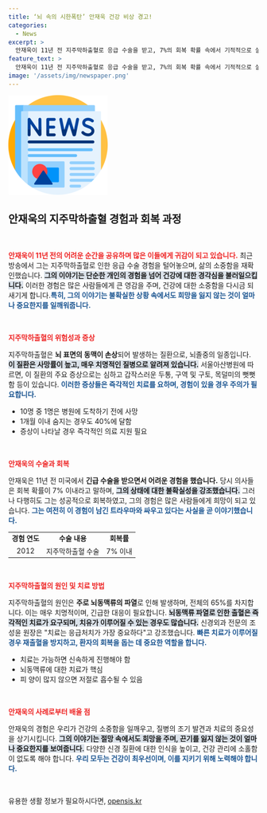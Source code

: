 ```yaml
---
title: ‘뇌 속의 시한폭탄’ 안재욱 건강 비상 경고!
categories:
  - News
excerpt: >
  안재욱이 11년 전 지주막하출혈로 응급 수술을 받고, 7%의 회복 확률 속에서 기적적으로 살아남은 경험을 털어놨다. 머리의 반을 열어야 했던 그날의 고비는 지금도 그의 마음에 깊은 트라우마로 남아있다.
feature_text: >
  안재욱이 11년 전 지주막하출혈로 응급 수술을 받고, 7%의 회복 확률 속에서 기적적으로 살아남은 경험을 털어놨다. 머리의 반을 열어야 했던 그날의 고비는 지금도 그의 마음에 깊은 트라우마로 남아있다.
image: '/assets/img/newspaper.png'
---
```


<p><img src="/assets/img/newspaper.png" alt="kimp 속보" /></p>

<h2 data-ke-size="size26">안재욱의 지주막하출혈 경험과 회복 과정</h2>

<p data-ke-size="size16">&nbsp;</p>

<p><b><span style="color: #ee2323;">안재욱이 11년 전의 어려운 순간을 공유하며 많은 이들에게 귀감이 되고 있습니다.</span></b> 최근 방송에서 그는 지주막하출혈로 인한 응급 수술 경험을 털어놓으며, 삶의 소중함을 재확인했습니다. <b><span style="background-color: #21538527;">그의 이야기는 단순한 개인의 경험을 넘어 건강에 대한 경각심을 불러일으킵니다.</span></b> 이러한 경험은 많은 사람들에게 큰 영감을 주며, 건강에 대한 소중함을 다시금 되새기게 합니다.<b><span style="color: #1a5490;">특히, 그의 이야기는 불확실한 상황 속에서도 희망을 잃지 않는 것이 얼마나 중요한지를 일깨워줍니다.</span></b></p>

<p data-ke-size="size16">&nbsp;</p>

<p><b><span style="color: #ee2323;">지주막하출혈의 위험성과 증상</span></b></p>

<p>지주막하출혈은 <b>뇌 표면의 동맥이 손상</b>되어 발생하는 질환으로, 뇌졸중의 일종입니다. <b><span style="background-color: #21538527;">이 질환은 사망률이 높고, 매우 치명적인 질병으로 알려져 있습니다.</span></b> 서울아산병원에 따르면, 이 질환의 주요 증상으로는 심하고 갑작스러운 두통, 구역 및 구토, 목덜미의 뻣뻣함 등이 있습니다. <b><span style="color: #1a5490;">이러한 증상들은 즉각적인 치료를 요하며, 경험이 있을 경우 주의가 필요합니다.</span></b></p>

<ul>
<li>10명 중 1명은 병원에 도착하기 전에 사망</li>
<li>1개월 이내 숨지는 경우도 40%에 달함</li>
<li>증상이 나타날 경우 즉각적인 의료 지원 필요</li>
</ul>

<p data-ke-size="size16">&nbsp;</p>

<p><b><span style="color: #ee2323;">안재욱의 수술과 회복</span></b></p>

<p>안재욱은 11년 전 미국에서 <b>긴급 수술을 받으면서 어려운 경험을 했습니다.</b> 당시 의사들은 회복 확률이 7% 이내라고 말하며, <b><span style="background-color: #21538527;">그의 상태에 대한 불확실성을 강조했습니다.</span></b> 그러나 다행히도 그는 성공적으로 회복하였고, 그의 경험은 많은 사람들에게 희망이 되고 있습니다. <b><span style="color: #1a5490;">그는 여전히 이 경험이 남긴 트라우마와 싸우고 있다는 사실을 곧 이야기했습니다.</span></b></p>

<table>
<tr>
<td style="text-align: center; height: 17px;"><b>경험 연도</b></td>
<td style="text-align: center; height: 17px;"><b>수술 내용</b></td>
<td style="text-align: center; height: 17px;"><b>회복률</b></td>
</tr>
<tr>
<td style="text-align: center; height: 17px;">2012</td>
<td style="text-align: center; height: 17px;">지주막하출혈 수술</td>
<td style="text-align: center; height: 17px;">7% 이내</td>
</tr>
</table>

<p data-ke-size="size16">&nbsp;</p>

<p><b><span style="color: #ee2323;">지주막하출혈의 원인 및 치료 방법</span></b></p>

<p>지주막하출혈의 원인은 <b>주로 뇌동맥류의 파열</b>로 인해 발생하며, 전체의 65%를 차지합니다. 이는 매우 치명적이며, 긴급한 대응이 필요합니다. <b><span style="background-color: #21538527;">뇌동맥류 파열로 인한 출혈은 즉각적인 치료가 요구되며, 치유가 이루어질 수 있는 경우도 많습니다.</span></b> 신경외과 전문의 조성윤 원장은 "치료는 응급처치가 가장 중요하다"고 강조했습니다. <b><span style="color: #1a5490;">빠른 치료가 이루어질 경우 재출혈을 방지하고, 환자의 회복을 돕는 데 중요한 역할을 합니다.</span></b></p>

<ul>
<li>치료는 가능하면 신속하게 진행해야 함</li>
<li>뇌동맥류에 대한 치료가 핵심</li>
<li>피 양이 많지 않으면 저절로 흡수될 수 있음</li>
</ul>

<p data-ke-size="size16">&nbsp;</p>

<p><b><span style="color: #ee2323;">안재욱의 사례로부터 배울 점</span></b></p>

<p>안재욱의 경험은 우리가 건강의 소중함을 일깨우고, 질병의 조기 발견과 치료의 중요성을 상기시킵니다. <b><span style="background-color: #21538527;">그의 이야기는 절망 속에서도 희망을 주며, 끈기를 잃지 않는 것이 얼마나 중요한지를 보여줍니다.</span></b> 다양한 신경 질환에 대한 인식을 높이고, 건강 관리에 소홀함이 없도록 해야 합니다. <b><span style="color: #1a5490;">우리 모두는 건강이 최우선이며, 이를 지키기 위해 노력해야 합니다.</span></b></p>

<p data-ke-size="size16">&nbsp;</p>
유용한 생활 정보가 필요하시다면, <a href="https://opensis.kr" rel="dofollow">opensis.kr</a>


